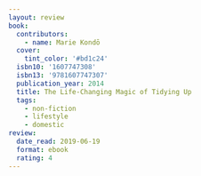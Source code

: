 ```yaml
---
layout: review
book:
  contributors:
    - name: Marie Kondō
  cover:
    tint_color: '#bd1c24'
  isbn10: '1607747308'
  isbn13: '9781607747307'
  publication_year: 2014
  title: The Life-Changing Magic of Tidying Up
  tags:
    - non-fiction
    - lifestyle
    - domestic
review:
  date_read: 2019-06-19
  format: ebook
  rating: 4
---
```

